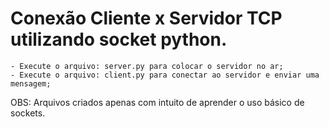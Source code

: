 # Conexão Cliente x Servidor TCP utilizando socket python.

	- Execute o arquivo: server.py para colocar o servidor no ar;
	- Execute o arquivo: client.py para conectar ao servidor e enviar uma mensagem;

OBS: Arquivos criados apenas com intuito de aprender o uso básico de sockets.
